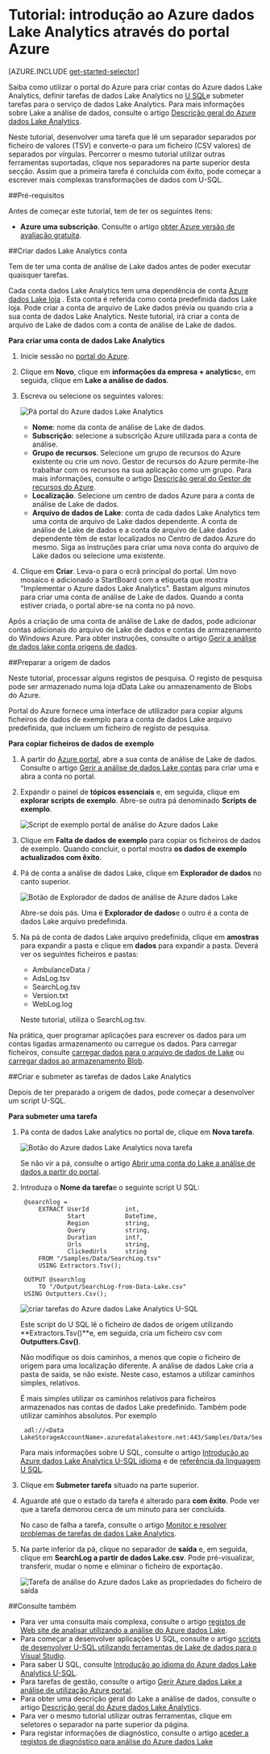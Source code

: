 <properties 
   pageTitle="Introdução ao Azure dados Lake Analytics através do portal Azure | Azure" 
   description="Saiba como utilizar o portal do Azure para criar uma conta de análise de Lake de dados, criar uma tarefa de análise de Lake dados utilizando o U SQL e submeter a tarefa. " 
   services="data-lake-analytics" 
   documentationCenter="" 
   authors="edmacauley" 
   manager="jhubbard" 
   editor="cgronlun"/>
 
<tags
   ms.service="data-lake-analytics"
   ms.devlang="na"
   ms.topic="hero-article"
   ms.tgt_pltfrm="na"
   ms.workload="big-data" 
   ms.date="10/06/2016"
   ms.author="edmaca"/>

# <a name="tutorial-get-started-with-azure-data-lake-analytics-using-azure-portal"></a>Tutorial: introdução ao Azure dados Lake Analytics através do portal Azure

[AZURE.INCLUDE [get-started-selector](../../includes/data-lake-analytics-selector-get-started.md)]

Saiba como utilizar o portal do Azure para criar contas do Azure dados Lake Analytics, definir tarefas de dados Lake Analytics no [U SQL](data-lake-analytics-u-sql-get-started.md)e submeter tarefas para o serviço de dados Lake Analytics. Para mais informações sobre Lake a análise de dados, consulte o artigo [Descrição geral do Azure dados Lake Analytics](data-lake-analytics-overview.md).

Neste tutorial, desenvolver uma tarefa que lê um separador separados por ficheiro de valores (TSV) e converte-o para um ficheiro (CSV valores) de separados por vírgulas. Percorrer o mesmo tutorial utilizar outras ferramentas suportadas, clique nos separadores na parte superior desta secção. Assim que a primeira tarefa é concluída com êxito, pode começar a escrever mais complexas transformações de dados com U-SQL.

##<a name="prerequisites"></a>Pré-requisitos

Antes de começar este tutorial, tem de ter os seguintes itens:

- **Azure uma subscrição**. Consulte o artigo [obter Azure versão de avaliação gratuita](https://azure.microsoft.com/pricing/free-trial/).

##<a name="create-data-lake-analytics-account"></a>Criar dados Lake Analytics conta

Tem de ter uma conta de análise de Lake dados antes de poder executar quaisquer tarefas.

Cada conta dados Lake Analytics tem uma dependência de conta [Azure dados Lake loja]() .  Esta conta é referida como conta predefinida dados Lake loja.  Pode criar a conta de arquivo de Lake dados prévia ou quando cria a sua conta de dados Lake Analytics. Neste tutorial, irá criar a conta de arquivo de Lake de dados com a conta de análise de Lake de dados.

**Para criar uma conta de dados Lake Analytics**

1. Inicie sessão no [portal do Azure](https://portal.azure.com).
2. Clique em **Novo**, clique em **informações da empresa + analytics**e, em seguida, clique em **Lake a análise de dados**.
3. Escreva ou selecione os seguintes valores:

    ![Pá portal do Azure dados Lake Analytics](./media/data-lake-analytics-get-started-portal/data-lake-analytics-portal-create-adla.png)

    - **Nome**: nome da conta de análise de Lake de dados.
    - **Subscrição**: selecione a subscrição Azure utilizada para a conta de análise.
    - **Grupo de recursos**. Selecione um grupo de recursos do Azure existente ou crie um novo. Gestor de recursos do Azure permite-lhe trabalhar com os recursos na sua aplicação como um grupo. Para mais informações, consulte o artigo [Descrição geral do Gestor de recursos do Azure](resource-group-overview.md). 
    - **Localização**. Selecione um centro de dados Azure para a conta de análise de Lake de dados. 
    - **Arquivo de dados de Lake**: conta de cada dados Lake Analytics tem uma conta de arquivo de Lake dados dependente. A conta de análise de Lake de dados e a conta de arquivo de Lake dados dependente têm de estar localizados no Centro de dados Azure do mesmo. Siga as instruções para criar uma nova conta do arquivo de Lake dados ou selecione uma existente.

8. Clique em **Criar**. Leva-o para o ecrã principal do portal. Um novo mosaico é adicionado a StartBoard com a etiqueta que mostra "Implementar o Azure dados Lake Analytics". Bastam alguns minutos para criar uma conta de análise de Lake de dados. Quando a conta estiver criada, o portal abre-se na conta no pá novo.

Após a criação de uma conta de análise de Lake de dados, pode adicionar contas adicionais do arquivo de Lake de dados e contas de armazenamento do Windows Azure. Para obter instruções, consulte o artigo [Gerir a análise de dados lake conta origens de dados](data-lake-analytics-manage-use-portal.md#manage-account-data-sources).

##<a name="prepare-source-data"></a>Preparar a origem de dados

Neste tutorial, processar alguns registos de pesquisa.  O registo de pesquisa pode ser armazenado numa loja dData Lake ou armazenamento de Blobs do Azure. 

Portal do Azure fornece uma interface de utilizador para copiar alguns ficheiros de dados de exemplo para a conta de dados Lake arquivo predefinida, que incluem um ficheiro de registo de pesquisa.

**Para copiar ficheiros de dados de exemplo**

1. A partir do [Azure portal](https://portal.azure.com), abre a sua conta de análise de Lake de dados.  Consulte o artigo [Gerir a análise de dados Lake contas](data-lake-analytics-get-started-portal.md#manage-accounts) para criar uma e abra a conta no portal.
3. Expandir o painel de **tópicos essenciais** e, em seguida, clique em **explorar scripts de exemplo**. Abre-se outra pá denominado **Scripts de exemplo**.

    ![Script de exemplo portal de análise do Azure dados Lake](./media/data-lake-analytics-get-started-portal/data-lake-analytics-portal-sample-scripts.png)

4. Clique em **Falta de dados de exemplo** para copiar os ficheiros de dados de exemplo. Quando concluir, o portal mostra **os dados de exemplo actualizados com êxito**.
7. Pá de conta a análise de dados Lake, clique em **Explorador de dados** no canto superior. 

    ![Botão de Explorador de dados de análise de Azure dados Lake](./media/data-lake-analytics-get-started-portal/data-lake-analytics-data-explorer-button.png)

    Abre-se dois pás. Uma é **Explorador de dados**e o outro é a conta de dados Lake arquivo predefinida.
8. Na pá de conta de dados Lake arquivo predefinida, clique em **amostras** para expandir a pasta e clique em **dados** para expandir a pasta. Deverá ver os seguintes ficheiros e pastas:

    - AmbulanceData /
    - AdsLog.tsv
    - SearchLog.tsv
    - Version.txt
    - WebLog.log
    
    Neste tutorial, utiliza o SearchLog.tsv.

Na prática, quer programar aplicações para escrever os dados para um contas ligadas armazenamento ou carregue os dados. Para carregar ficheiros, consulte [carregar dados para o arquivo de dados de Lake](data-lake-analytics-manage-use-portal.md#upload-data-to-adls) ou [carregar dados ao armazenamento Blob](data-lake-analytics-manage-use-portal.md#upload-data-to-wasb).

##<a name="create-and-submit-data-lake-analytics-jobs"></a>Criar e submeter as tarefas de dados Lake Analytics

Depois de ter preparado a origem de dados, pode começar a desenvolver um script U-SQL.  

**Para submeter uma tarefa**

1. Pá conta de dados Lake analytics no portal de, clique em **Nova tarefa**. 

    ![Botão do Azure dados Lake Analytics nova tarefa](./media/data-lake-analytics-get-started-portal/data-lake-analytics-new-job-button.png)

    Se não vir a pá, consulte o artigo [Abrir uma conta do Lake a análise de dados a partir do portal](data-lake-analytics-manage-use-portal.md#access-adla-account).
2. Introduza o **Nome da tarefa**e o seguinte script U SQL:

        @searchlog =
            EXTRACT UserId          int,
                    Start           DateTime,
                    Region          string,
                    Query           string,
                    Duration        int?,
                    Urls            string,
                    ClickedUrls     string
            FROM "/Samples/Data/SearchLog.tsv"
            USING Extractors.Tsv();
        
        OUTPUT @searchlog   
            TO "/Output/SearchLog-from-Data-Lake.csv"
        USING Outputters.Csv();

    ![criar tarefas do Azure dados Lake Analytics U-SQL](./media/data-lake-analytics-get-started-portal/data-lake-analytics-new-job.png)

    Este script do U SQL lê o ficheiro de dados de origem utilizando **Extractors.Tsv()**e, em seguida, cria um ficheiro csv com **Outputters.Csv()**. 
    
    Não modifique os dois caminhos, a menos que copie o ficheiro de origem para uma localização diferente.  A análise de dados Lake cria a pasta de saída, se não existe.  Neste caso, estamos a utilizar caminhos simples, relativos.  
    
    É mais simples utilizar os caminhos relativos para ficheiros armazenados nas contas de dados Lake predefinido. Também pode utilizar caminhos absolutos.  Por exemplo 
    
        adl://<Data LakeStorageAccountName>.azuredatalakestore.net:443/Samples/Data/SearchLog.tsv
      

    Para mais informações sobre U SQL, consulte o artigo [Introdução ao Azure dados Lake Analytics U-SQL idioma](data-lake-analytics-u-sql-get-started.md) e de [referência da linguagem U SQL](http://go.microsoft.com/fwlink/?LinkId=691348).
     
3. Clique em **Submeter tarefa** situado na parte superior.   
4. Aguarde até que o estado da tarefa é alterado para **com êxito**. Pode ver que a tarefa demorou cerca de um minuto para ser concluída.
    
    No caso de falha a tarefa, consulte o artigo [Monitor e resolver problemas de tarefas de dados Lake Analytics](data-lake-analytics-monitor-and-troubleshoot-jobs-tutorial.md).

5. Na parte inferior da pá, clique no separador de **saída** e, em seguida, clique em **SearchLog a partir de dados Lake.csv**. Pode pré-visualizar, transferir, mudar o nome e eliminar o ficheiro de exportação.

    ![Tarefa de análise do Azure dados Lake as propriedades do ficheiro de saída](./media/data-lake-analytics-get-started-portal/data-lake-analytics-output-file-properties.png)


##<a name="see-also"></a>Consulte também

- Para ver uma consulta mais complexa, consulte o artigo [registos de Web site de analisar utilizando a análise do Azure dados Lake](data-lake-analytics-analyze-weblogs.md).
- Para começar a desenvolver aplicações U SQL, consulte o artigo [scripts de desenvolver U-SQL utilizando ferramentas de Lake de dados para o Visual Studio](data-lake-analytics-data-lake-tools-get-started.md).
- Para saber U SQL, consulte [Introdução ao idioma do Azure dados Lake Analytics U-SQL](data-lake-analytics-u-sql-get-started.md).
- Para tarefas de gestão, consulte o artigo [Gerir Azure dados Lake a análise de utilização Azure portal](data-lake-analytics-manage-use-portal.md).
- Para obter uma descrição geral do Lake a análise de dados, consulte o artigo [Descrição geral do Azure dados Lake Analytics](data-lake-analytics-overview.md).
- Para ver o mesmo tutorial utilizar outras ferramentas, clique em seletores o separador na parte superior da página.
- Para registar informações de diagnóstico, consulte o artigo [aceder a registos de diagnóstico para análise do Azure dados Lake](data-lake-analytics-diagnostic-logs.md)
